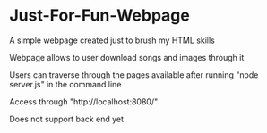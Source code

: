 # Just-For-Fun-Webpage

A simple webpage created just to brush my HTML skills 

Webpage allows to user download songs and images through it

Users can traverse through the pages available after running "node server.js" in the command line

Access through "http://localhost:8080/"

Does not support back end yet
